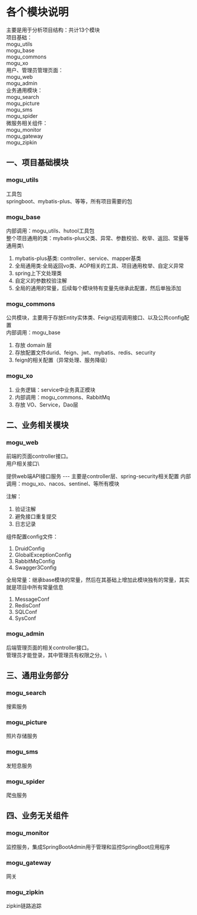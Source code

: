 # 各个模块说明
主要是用于分析项目结构：共计13个模块\
项目基础：\
mogu_utils\
mogu_base\
mogu_commons\
mogu_xo\
用户、管理员管理页面：\
mogu_web\
mogu_admin\
业务通用模块：\
mogu_search\
mogu_picture\
mogu_sms\
mogu_spider\
微服务相关组件：\
mogu_monitor\
mogu_gateway\
mogu_zipkin

## 一、项目基础模块
### mogu_utils
工具包\
springboot、mybatis-plus、等等，所有项目需要的包

### mogu_base
内部调用：mogu_utils、hutool工具包\
整个项目通用的类：mybatis-plus父类、异常、参数校验、枚举、返回、常量等通用类\
1. mybatis-plus基类: controller、service、mapper基类
2. 全局通用类:全局返回vo类、AOP相关的工具、项目通用枚举、自定义异常
3. spring上下文处理类
4. 自定义的参数校验注解
5. 全局的通用的常量，后续每个模块特有变量先继承此配置，然后单独添加

### mogu_commons
公共模块，主要用于存放Entity实体类、Feign远程调用接口、以及公共config配置\
内部调用：mogu_base
1. 存放 domain 层
2. 存放配置文件durid、feign、jwt、mybatis、redis、security
3. feign的相关配置（异常处理、服务降级）

### mogu_xo
1. 业务逻辑：service中业务真正模块
2. 内部调用：mogu_commons、RabbitMq
3. 存放 VO、Service，Dao层

## 二、业务相关模块
### mogu_web
前端的页面controller接口。\
用户相关接口\

提供web端API接口服务 --- 主要是controller层、spring-security相关配置
内部调用：mogu_xo、nacos、sentinel、等所有模块

注解：
1. 验证注解
2. 避免接口重复提交
3. 日志记录

组件配置config文件：
1. DruidConfig
2. GlobalExceptionConfig
3. RabbitMqConfig
4. Swagger3Config

全局常量：继承base模块的常量，然后在其基础上增加此模块独有的常量，其实就是项目中所有常量信息
1. MessageConf
2. RedisConf
3. SQLConf
4. SysConf

### mogu_admin
后端管理页面的相关controller接口。\
管理员才能登录，其中管理员有权限之分。\

## 三、通用业务部分
### mogu_search
搜索服务

### mogu_picture
照片存储服务

### mogu_sms
发短息服务

### mogu_spider
爬虫服务

## 四、业务无关组件

### mogu_monitor
监控服务，集成SpringBootAdmin用于管理和监控SpringBoot应用程序

### mogu_gateway
网关

### mogu_zipkin
zipkin链路追踪

